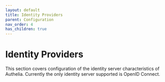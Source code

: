 ```yaml
---
layout: default
title: Identity Providers
parent: Configuration
nav_order: 4
has_children: true
---
```


# Identity Providers

This section covers configuration of the identity server characteristics of Authelia. Currently the only identity server
supported is OpenID Connect.
